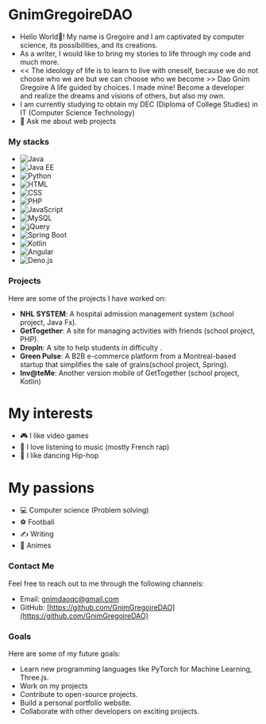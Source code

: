 # GnimGregoireDAO

- Hello World👋! My name is Gregoire and I am captivated by computer science, its possibilities, and its creations.
- As a writer, I would like to bring my stories to life through my code and much more.
- << The ideology of life is to learn to live with oneself, because we do not choose who we are but we can choose who we become >> Dao Gnim Gregoire
  A life guided by choices. I made mine! Become a developer and realize the dreams and visions of others, but also my own.
- I am currently studying to obtain my DEC (Diploma of College Studies) in IT (Computer Science Technology)
- 💬 Ask me about web projects 

### My stacks
- ![Java](https://img.shields.io/badge/Java-ED8B00?style=for-the-badge&logo=java&logoColor=white)
- ![Java EE](https://img.shields.io/badge/Java%20EE-007396?style=for-the-badge&logo=java&logoColor=white)
- ![Python](https://img.shields.io/badge/Python-3776AB?style=for-the-badge&logo=python&logoColor=white)
- ![HTML](https://img.shields.io/badge/HTML5-E34F26?style=for-the-badge&logo=html5&logoColor=white)
- ![CSS](https://img.shields.io/badge/CSS3-1572B6?style=for-the-badge&logo=css3&logoColor=white)
- ![PHP](https://img.shields.io/badge/PHP-777BB4?style=for-the-badge&logo=php&logoColor=white)
- ![JavaScript](https://img.shields.io/badge/JavaScript-F7DF1E?style=for-the-badge&logo=javascript&logoColor=black)
- ![MySQL](https://img.shields.io/badge/MySQL-4479A1?style=for-the-badge&logo=mysql&logoColor=white)
- ![jQuery](https://img.shields.io/badge/jQuery-0769AD?style=for-the-badge&logo=jquery&logoColor=white)
- ![Spring Boot](https://img.shields.io/badge/Spring%20Boot-6DB33F?style=for-the-badge&logo=spring-boot&logoColor=white)
- ![Kotlin](https://img.shields.io/badge/Kotlin-0095D5?style=for-the-badge&logo=kotlin&logoColor=white)
- ![Angular](https://img.shields.io/badge/Angular-DD0031?style=for-the-badge&logo=angular&logoColor=white)
- ![Deno.js](https://img.shields.io/badge/Deno-000000?style=for-the-badge&logo=deno&logoColor=white)
  
### Projects
Here are some of the projects I have worked on:
- **NHL SYSTEM**: A hospital admission management system (school project, Java Fx).
- **GetTogether**: A site for managing activities with friends (school project, PHP).
- **DropIn**: A site to help students in difficulty .
- **Green Pulse**: A B2B e-commerce platform from a Montreal-based startup that simplifies the sale of grains(school project, Spring).
- **Inv@teMe**: Another version mobile of GetTogether (school project, Kotlin) 


# My interests
- 🎮 I like video games
- 🎵 I love listening to music (mostly French rap)
- 💃 I like dancing Hip-hop

# My passions
- 💻 Computer science (Problem solving)
- ⚽ Football
- ✍️ Writing
- 🎥 Animes

### Contact Me
Feel free to reach out to me through the following channels:
- Email: [gnimdaoqc@gmail.com](mailto:daogregoire09@gmail.com)
- GitHub: [https://github.com/GnimGregoireDAO](https://github.com/GnimGregoireDAO)

### Goals
Here are some of my future goals:
- Learn new programming languages like PyTorch for Machine Learning, Three.js.
- Work on my projects
- Contribute to open-source projects.
- Build a personal portfolio website.
- Collaborate with other developers on exciting projects.
